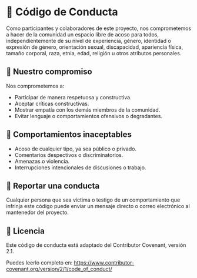 # 📜 Código de Conducta

Como participantes y colaboradores de este proyecto, nos comprometemos a hacer de la comunidad un espacio libre de acoso para todos, independientemente de su nivel de experiencia, género, identidad o expresión de género, orientación sexual, discapacidad, apariencia física, tamaño corporal, raza, etnia, edad, religión u otros atributos personales.

## 🤝 Nuestro compromiso

Nos comprometemos a:
- Participar de manera respetuosa y constructiva.
- Aceptar críticas constructivas.
- Mostrar empatía con los demás miembros de la comunidad.
- Evitar lenguaje o comportamientos ofensivos o degradantes.

## 🚫 Comportamientos inaceptables

- Acoso de cualquier tipo, ya sea público o privado.
- Comentarios despectivos o discriminatorios.
- Amenazas o violencia.
- Interrupciones intencionales de discusiones o trabajo.

## 📢 Reportar una conducta

Cualquier persona que sea víctima o testigo de un comportamiento que infrinja este código puede enviar un mensaje directo o correo electrónico al mantenedor del proyecto.

## 📄 Licencia

Este código de conducta está adaptado del Contributor Covenant, versión 2.1.

Puedes leerlo completo en: https://www.contributor-covenant.org/version/2/1/code_of_conduct/
